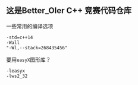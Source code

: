 ## 这是Better_OIer C++ 竞赛代码仓库



一些常用的编译选项

```
-std=c++14
-Wall
"-Wl,--stack=268435456"
```

要用`easyX`图形库？

```
-leasyx
-lws2_32
```
